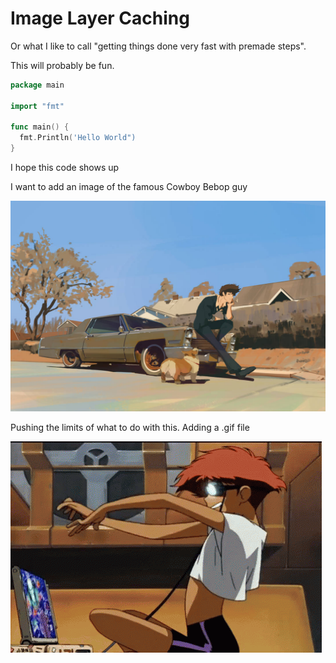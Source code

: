 # Image Layer Caching 

Or what I like to call "getting things done very fast with premade steps".

This will probably be fun.

```go
package main

import "fmt"

func main() {
  fmt.Println('Hello World")
}
```

I hope this code shows up

I want to add an image of the famous Cowboy Bebop guy

![image-of-cowboy-bebop-guy](/assets/image-layer-caching/banner.jpg)

Pushing the limits of what to do with this.
Adding a .gif file

![a GIF file](/assets/image-layer-caching/cowboy-bebop-girl.gif)
